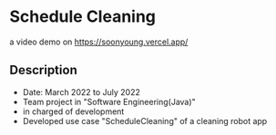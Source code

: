 # Schedule Cleaning
a video demo on <https://soonyoung.vercel.app/>


## Description
- Date: March 2022 to July 2022
- Team project in "Software Engineering(Java)"
- in charged of development
- Developed use case "ScheduleCleaning" of a cleaning robot app
